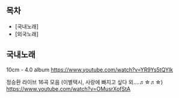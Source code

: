 ## 목차
  
- [국내노래]
- [외국노래]

## 국내노래

10cm - 4.0 album
https://www.youtube.com/watch?v=YR9Ys5tQYlk

정승환 라이브 16곡 모음 (이별택시, 사랑에 빠지고 싶다 외....♬☆♬☆)
https://www.youtube.com/watch?v=OMusrXofStA